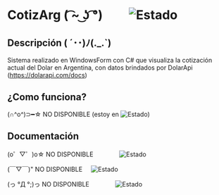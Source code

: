 # CotizArg <span color="#38bdae">( ͡~ ͜ʖ ͡°)</span> &nbsp; &nbsp; &nbsp; &nbsp; ![Estado](https://img.shields.io/badge/Estado-Desarrollo-green.svg)

## Descripción <span color="#38bdae">( ´･･)ﾉ(._.`)</span>
Sistema realizado en WindowsForm con C# que visualiza la cotización actual del Dolar en Argentina, con datos brindados por DolarApi (https://dolarapi.com/docs)

## ¿Como funciona? 
<span color="#c90076">(∩^o^)⊃━☆</span> NO DISPONIBLE (estoy en ![Estado](https://img.shields.io/badge/Estado-Desarrollo-green.svg))

## Documentación
<span color="#c90076">(o゜▽゜)o☆</span> NO DISPONIBLE<!--&nbsp;&nbsp;[Documento Técnico Calculadora C Sharp](https://docs.google.com/document/d/1n9cB4kodJyaHyvfYYApkbY55IlTfH8Idqn-CSo3Ds1A/edit?usp=sharing)-->  &nbsp;&nbsp;&nbsp;&nbsp;&nbsp;&nbsp;&nbsp;&nbsp;&nbsp;&nbsp;&nbsp;&nbsp;&nbsp;&nbsp;![Estado](https://img.shields.io/badge/Estado-Desarrollo-green.svg) <br>

<span color="#c90076">(￣▽￣)"</span> NO DISPONIBLE<!-- &nbsp; &nbsp;&nbsp;&nbsp;&nbsp;&nbsp;&nbsp;[Documento de Desarrollo Calculadora C Sharp](https://docs.google.com/document/d/1TjuewCE5gpE9PO-uSP0TNqzvPEpGS3djNNa1qUmNDYA/edit?usp=sharing)-->  &nbsp;&nbsp;&nbsp;&nbsp;![Estado](https://img.shields.io/badge/Estado-Desarrollo-green.svg) <br>

<span color="#c90076">(っ °Д °;)っ</span> NO DISPONIBLE<!-- &nbsp;&nbsp;&nbsp;&nbsp;[Reporte de Errores - Calculadora C Sharp](https://docs.google.com/document/d/1yFqvTuYps6DJQh3mGNmDN6k2A7FEUIurXsCKPDosFpE/edit?usp=sharing)-->  &nbsp;&nbsp;&nbsp;&nbsp;&nbsp;&nbsp;&nbsp;&nbsp;&nbsp;&nbsp;&nbsp;&nbsp;&nbsp;&nbsp;![Estado](https://img.shields.io/badge/Estado-Desarrollo-green.svg)
